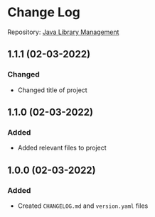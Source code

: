 # Change Log

Repository: [Java Library Management](https://github.com/mhrezk/Java-Library-Management-System)

## 1.1.1 (02-03-2022)

### Changed

* Changed title of project

## 1.1.0 (02-03-2022)

### Added

* Added relevant files to project

## 1.0.0 (02-03-2022)

### Added

* Created `CHANGELOG.md` and `version.yaml` files